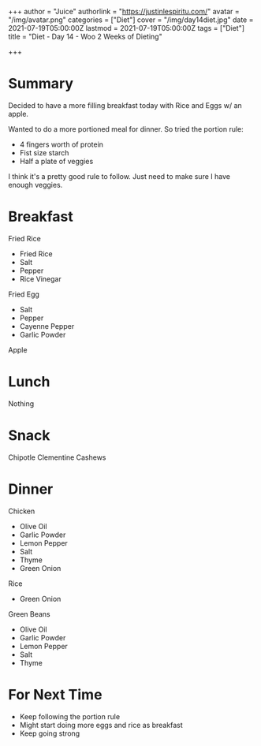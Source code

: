 +++
author = "Juice"
authorlink = "https://justinlespiritu.com/"
avatar = "/img/avatar.png"
categories = ["Diet"]
cover = "/img/day14diet.jpg"
date = 2021-07-19T05:00:00Z
lastmod = 2021-07-19T05:00:00Z
tags = ["Diet"]
title = "Diet - Day 14 - Woo 2 Weeks of Dieting"

+++
# Summary

Decided to have a more filling breakfast today with Rice and Eggs w/ an apple.

Wanted to do a more portioned meal for dinner.  So tried the portion rule:

* 4 fingers worth of protein
* Fist size starch
* Half a plate of veggies

I think it's a pretty good rule to follow.  Just need to make sure I have enough veggies.

# Breakfast

Fried Rice

* Fried Rice
* Salt
* Pepper
* Rice Vinegar

Fried Egg

* Salt
* Pepper
* Cayenne Pepper
* Garlic Powder

Apple

# Lunch

Nothing

# Snack

Chipotle Clementine Cashews

# Dinner

Chicken

* Olive Oil
* Garlic Powder
* Lemon Pepper
* Salt
* Thyme
* Green Onion

Rice

* Green Onion

Green Beans

* Olive Oil
* Garlic Powder
* Lemon Pepper
* Salt
* Thyme

# For Next Time

* Keep following the portion rule
* Might start doing more eggs and rice as breakfast
* Keep going strong